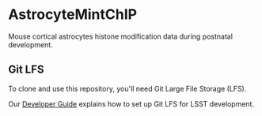 # AstrocyteMintChIP
Mouse cortical astrocytes histone modification data during postnatal development.













Git LFS
-------

To clone and use this repository, you'll need Git Large File Storage (LFS).

Our [Developer Guide](https://developer.lsst.io/tools/git_lfs.html)
explains how to set up Git LFS for LSST development.
